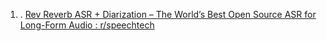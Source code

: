 1. . [Rev Reverb ASR + Diarization – The World’s Best Open Source ASR for Long-Form Audio : r/speechtech](https://www.reddit.com/r/speechtech/comments/1fvcr8b/rev_reverb_asr_diarization_the_worlds_best_open/)